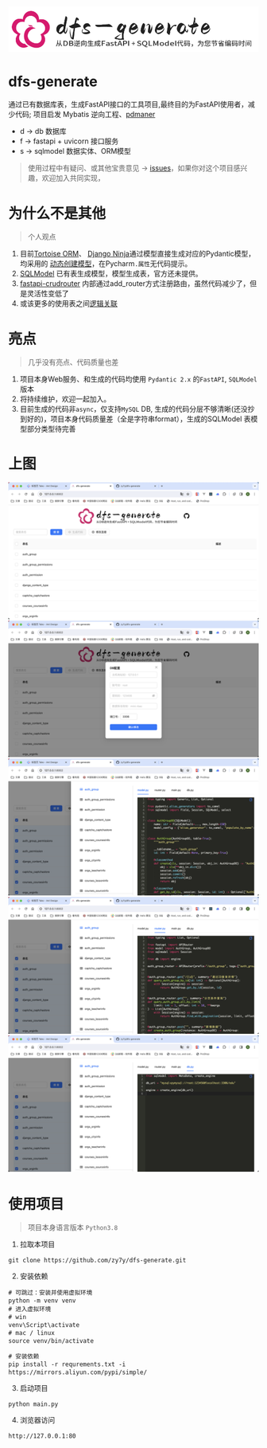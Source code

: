 ![dfs-generate](image/logo.png)
# dfs-generate
通过已有数据库表，生成FastAPI接口的工具项目,最终目的为FastAPI使用者，减少代码; 项目启发 Mybatis 逆向工程、[pdmaner](https://gitee.com/robergroup/pdmaner)

- d -> db 数据库
- f -> fastapi + uvicorn 接口服务
- s -> sqlmodel 数据实体、ORM模型

> 使用过程中有疑问、或其他宝贵意见 -> [issues](https://github.com/zy7y/dfs-generate/issues)，如果你对这个项目感兴趣，欢迎加入共同实现，
# 为什么不是其他
> 个人观点
1. 目前[Tortoise ORM](https://tortoise.github.io/)、 [Django Ninja](https://django-ninja.dev/)通过模型直接生成对应的Pydantic模型，均采用的 [动态创建模型](https://docs.pydantic.dev/latest/concepts/models/#dynamic-model-creation)，在Pycharm`.属性`无代码提示。
2. [SQLModel](https://github.com/tiangolo/sqlmodel/issues/654) 已有表生成模型，模型生成表，官方还未提供。
3. [fastapi-crudrouter](https://fastapi-crudrouter.awtkns.com/) 内部通过add_router方式注册路由，虽然代码减少了，但是灵活性变低了
4. 或该更多的使用表之间[逻辑关联](https://www.zhihu.com/question/20006142)

# 亮点
> 几乎没有亮点、代码质量也差
1. 项目本身Web服务、和生成的代码均使用 `Pydantic 2.x` 的`FastAPI`, `SQLModel` 版本
2. 将持续维护，欢迎一起加入。
3. 目前生成的代码非`async`，仅支持`MySQL` DB, 生成的代码分层不够清晰(还没抄到好的)，项目本身代码质量差（全是字符串format），生成的SQLModel 表模型部分类型待完善

# 上图
![home](image/home.png)
![conf](image/conf.png)
![model_code](image/model_code.png)
![router_code](image/router_code.png)
![db_code](image/db_code.png)
# 使用项目
> 项目本身语言版本 `Python3.8`
1. 拉取本项目
```shell
git clone https://github.com/zy7y/dfs-generate.git
```
2. 安装依赖
```shell
# 可跳过：安装并使用虚拟环境
python -m venv venv
# 进入虚拟环境
# win
venv\Script\activate
# mac / linux
source venv/bin/activate
```
```shell
# 安装依赖
pip install -r requrements.txt -i  https://mirrors.aliyun.com/pypi/simple/
```
3. 启动项目
```shell
python main.py
```
4. 浏览器访问
```shell
http://127.0.0.1:80
```
